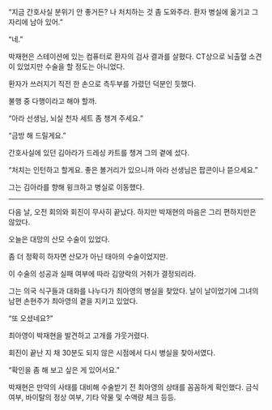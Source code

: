 “지금 간호사실 분위기 안 좋거든? 나 처치하는 것 좀 도와주라. 환자 병실에 옮기고 그 자리에 남아 있어.”

“네.”

박재현은 스테이션에 있는 컴퓨터로 환자의 검사 결과를 살폈다. CT상으로 뇌출혈 소견이 있었지만 수술을 할 정도는 아니었다.

환자가 쓰러지기 직전 한 손으로 측두부를 가렸던 덕분인 듯했다.

불행 중 다행이라고 해야 할까.

“아라 선생님, 뇌실 천자 세트 좀 챙겨 주세요.”

“금방 해 드릴게요.”

간호사실에 있던 김아라가 드레싱 카트를 챙겨 그의 곁에 섰다.

“처치는 인턴하고 할게요. 좋은 볼거리가 있으니까 아라 선생님은 팝콘이나 뜯으세요.”

그는 김아라를 향해 윙크하고 병실로 이동했다.

* * *

다음 날, 오전 회의와 회진이 무사히 끝났다. 하지만 박재현의 마음은 그리 편하지만은 않았다.

오늘은 대망의 산모 수술이 있었다.

좀 더 정확히 하자면 산모가 아닌 태아의 수술이었지만.

이 수술의 성공과 실패 여부에 따라 김양락의 거취가 결정되리라.

그는 의국 식구들과 대화를 나누다가 최아영의 병실을 찾았다. 날이 날이었기에 그녀의 남편 손현주가 최아영의 곁을 지키고 있었다.

“또 오셨네요?”

최아영이 박재현을 발견하고 고개를 갸웃거렸다.

회진이 끝난 지 채 30분도 되지 않은 시점에서 다시 병실을 찾아서였다.

“확인을 좀 해 보고 싶은 게 있어서요.”

박재현은 만약의 사태를 대비해 수술받기 전 최아영의 상태를 꼼꼼하게 확인했다. 금식 여부, 바이탈의 정상 여부, 기타 약물 및 수액량 체크 등등.